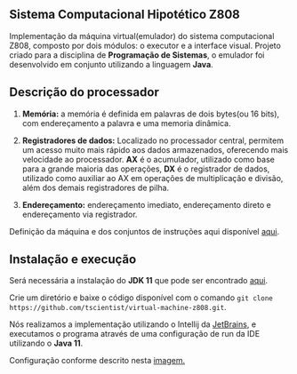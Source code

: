 ## Sistema Computacional Hipotético Z808
Implementação da máquina virtual(emulador) do sistema computacional Z808, composto por dois módulos: o executor e a interface visual. Projeto criado para a disciplina de **Programação de Sistemas**, o emulador foi desenvolvido em conjunto utilizando a linguagem **Java**.

## Descrição do processador
1. **Memória:** a memória é definida em palavras de dois bytes(ou 16 bits), com endereçamento a palavra e uma memoria dinâmica. 

2. **Registradores de dados:** Localizado no processador central, permitem um acesso muito mais rápido aos dados armazenados, oferecendo mais velocidade ao processador. **AX** é o acumulador, utilizado como base para a grande maioria das operações, **DX** é o registrador de dados, utilizado como auxiliar ao AX em operações de multiplicação e divisão, além dos demais registradores de pilha.

3. **Endereçamento:** endereçamento imediato, endereçamento direto e endereçamento via registrador.

Definição da máquina e dos conjuntos de instruções aqui disponível [aqui](https://drive.google.com/file/d/1Avzrq8FdZ4Op9Bi3BUXKk6UueELAzjMY/view?usp=sharing).

## Instalação e execução
Será necessária a instalação do **JDK 11** que pode ser encontrado [aqui](https://www.oracle.com/br/java/technologies/javase/jdk11-archive-downloads.html).

Crie um diretório e baixe o código disponível com o comando `git clone https://github.com/tscientist/virtual-machine-z808.git`.

Nós realizamos a implementação utilizando o Intellij da [JetBrains](https://www.jetbrains.com/pt-br/idea/), e executamos o programa através de uma configuração de run da IDE utilizando o **Java 11**.

Configuração conforme descrito nesta [imagem.](https://drive.google.com/file/d/18fpyTjuA1Y1twbCz83tpAeXtde_y8EEa/view?usp=sharing)
